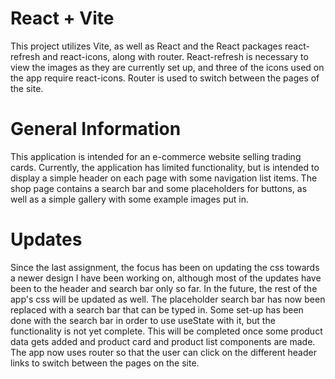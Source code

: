 # React + Vite
This project utilizes Vite, as well as React and the React packages react-refresh and react-icons, along with router. React-refresh is necessary to view the images as they are currently set up, and three of the icons used on the app require react-icons. Router is used to switch between the pages of the site.

# General Information
This application is intended for an e-commerce website selling trading cards. Currently, the application has limited functionality, but is intended to display a simple header on each page with some navigation list items. The shop page contains a search bar and some placeholders for buttons, as well as a simple gallery with some example images put in.

# Updates
Since the last assignment, the focus has been on updating the css towards a newer design I have been working on, although most of the updates have been to the header and search bar only so far. In the future, the rest of the app's css will be updated as well.
The placeholder search bar has now been replaced with a search bar that can be typed in. Some set-up has been done with the search bar in order to use useState with it, but the functionality is not yet complete. This will be completed once some product data gets added and product card and product list components are made.
The app now uses router so that the user can click on the different header links to switch between the pages on the site.
